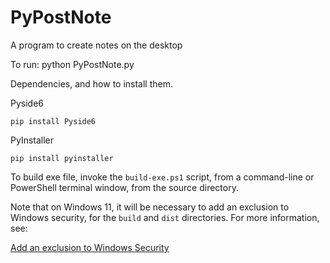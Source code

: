 # PyPostNote
A program to create notes on the desktop

To run:
python PyPostNote.py

Dependencies, and how to install them.

Pyside6

`pip install Pyside6`


PyInstaller

`pip install pyinstaller`

To build exe file, invoke the `build-exe.ps1` script, from a command-line or PowerShell terminal window, from the source directory.

Note that on Windows 11, it will be necessary to add an exclusion to Windows security, for the `build` and `dist` directories.  For more information, see:

[Add an exclusion to Windows Security](https://support.microsoft.com/en-us/windows/add-an-exclusion-to-windows-security-811816c0-4dfd-af4a-47e4-c301afe13b26#ID0EBF=Windows_11)